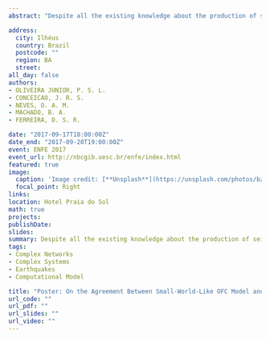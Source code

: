 ```yaml
---
abstract: "Despite all the existing knowledge about the production of seismic waves through slips on faults, much remains to be discovered regarding the dynamics responsible for these slips. A key step in deepening this knowledge is the study, analysis and modeling of the seismic distributions in space and time. The concept of self-organized criticality (SOC), widely used in statistical physics, refers, generally, to the property that a large class of dynamical systems has to organize spontaneously into a dynamic critical state without the need for any fine tuning of some external control parameter. Aiming to contribute to the understanding of earthquake dynamics, in this work we implemented simulations of the model developed by Olami, Feder and Christensen (OFC model), which incorporate characteristics of self-organized criticality and has played an important role in the phenomenological study of earthquakes, because it displays a phenomenology similar to the one found in actual earthquakes. We applied the OFC model for two diferent topologies: regular and small-world, where in the latter the links are randomly rewired with probability p. In both topologies, we have studied the distribution of time intervals between consecutive earthquakes and the border efects present in each one. In addition, we also have characterized the influence that the probability p produces in certain characteristics of the lattice and in the intensity of border efects. Furthermore, in order to contribute the understanding of long-distance relations between seismic activities we have built complex networks of successive epicenters from synthetic catalogs produced with the OFC model, using both regular and small-world topologies. In our results, distributions arise belonging to a family of non-traditional distributions functions (Tsallis family). We also performed the complex network analysis for real earthquakes, taking in account two diferent ways. The first one, considering only regional earthquakes separately (in regions with high seismicity, as Japan and California, and low seismicity, as Brazil). In the second, considering events for the entire world, with magnitude larger or equal than 4.5, in Richter scale. It is noteworthy that we have found a good agreement between the results obtained for the OFC model with small-world topology and the results for real earthquakes. Our findings reinforce the idea that the Earth is in a critical self-organized state and furthermore point towards temporal and spatial correlations between earthquakes in diferent places."

address:
  city: Ilhéus
  country: Brazil
  postcode: ""
  region: BA
  street: 
all_day: false
authors: 
- OLIVEIRA JUNIOR, P. S. L.
- CONCEICAO, J. R. S.
- NEVES, O. A. M.
- MACHADO, B. A.
- FERREIRA, D. S. R.

date: "2017-09-17T18:00:00Z"
date_end: "2017-09-20T19:00:00Z"
event: ENFE 2017
event_url: http://nbcgib.uesc.br/enfe/index.html
featured: true
image:
  caption: 'Image credit: [**Unsplash**](https://unsplash.com/photos/bzdhc5b3Bxs)'
  focal_point: Right
links:
location: Hotel Praia do Sol
math: true
projects:
publishDate: 
slides: 
summary: Despite all the existing knowledge about the production of seismic waves through slips on faults, much remains to be discovered regarding the dynamics responsible for these slips. A key step in deepening this knowledge is the study, analysis and modeling of the seismic distributions in space and time. The concept of self-organized criticality (SOC), widely used in statistical physics, refers, generally, to the property that a large class of dynamical systems has to organize spontaneously into a dynamic critical state without the need for any fine tuning of some external control parameter.
tags: 
- Complex Networks
- Complex Systems
- Earthquakes
- Computational Model

title: "Poster: On the Agreement Between Small-World-Like OFC Model and Real Earthquakes from Different Regions"
url_code: ""
url_pdf: ""
url_slides: ""
url_video: ""
---
```

